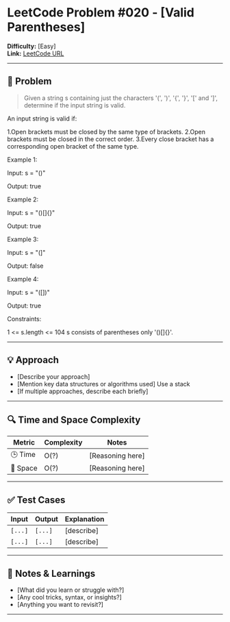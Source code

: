 # LeetCode Problem #020 - [Valid Parentheses]

**Difficulty:** [Easy]  
**Link:** [LeetCode URL](https://leetcode.com/problems/valid-parentheses/)

---

## 📝 Problem

> Given a string s containing just the characters '(', ')', '{', '}', '[' and ']', determine if the input string is valid.

An input string is valid if:

1.Open brackets must be closed by the same type of brackets.
2.Open brackets must be closed in the correct order.
3.Every close bracket has a corresponding open bracket of the same type.


Example 1:

Input: s = "()"

Output: true

Example 2:

Input: s = "()[]{}"

Output: true

Example 3:

Input: s = "(]"

Output: false

Example 4:

Input: s = "([])"

Output: true

 

Constraints:

1 <= s.length <= 104
s consists of parentheses only '()[]{}'.

---

## 💡 Approach

- [Describe your approach]
- [Mention key data structures or algorithms used] Use a stack
- [If multiple approaches, describe each briefly]

---

## 🔍 Time and Space Complexity

| Metric | Complexity | Notes |
|--------|------------|-------|
| 🕒 Time   | O(?)       | [Reasoning here] |
| 🧠 Space  | O(?)       | [Reasoning here] |

---

## ✅ Test Cases

| Input | Output | Explanation |
|-------|--------|-------------|
| `[...]` | `[...]` | [describe] |
| `[...]` | `[...]` | [describe] |

---

## 🧠 Notes & Learnings

- [What did you learn or struggle with?]
- [Any cool tricks, syntax, or insights?]
- [Anything you want to revisit?]

---
